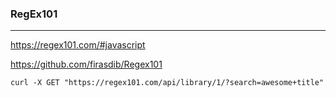 ### RegEx101
---
https://regex101.com/#javascript

https://github.com/firasdib/Regex101

```
curl -X GET "https://regex101.com/api/library/1/?search=awesome+title"
```

```
```

```
```


